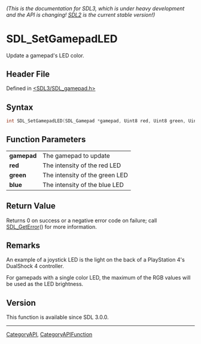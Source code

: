###### (This is the documentation for SDL3, which is under heavy development and the API is changing! [SDL2](https://wiki.libsdl.org/SDL2/) is the current stable version!)
# SDL_SetGamepadLED

Update a gamepad's LED color.

## Header File

Defined in [<SDL3/SDL_gamepad.h>](https://github.com/libsdl-org/SDL/blob/main/include/SDL3/SDL_gamepad.h)

## Syntax

```c
int SDL_SetGamepadLED(SDL_Gamepad *gamepad, Uint8 red, Uint8 green, Uint8 blue);

```

## Function Parameters

|                 |                                |
| --------------- | ------------------------------ |
| **gamepad**     | The gamepad to update          |
| **red**         | The intensity of the red LED   |
| **green**       | The intensity of the green LED |
| **blue**        | The intensity of the blue LED  |

## Return Value

Returns 0 on success or a negative error code on failure; call
[SDL_GetError](SDL_GetError)() for more information.

## Remarks

An example of a joystick LED is the light on the back of a PlayStation 4's
DualShock 4 controller.

For gamepads with a single color LED, the maximum of the RGB values will be
used as the LED brightness.

## Version

This function is available since SDL 3.0.0.

----
[CategoryAPI](CategoryAPI), [CategoryAPIFunction](CategoryAPIFunction)

